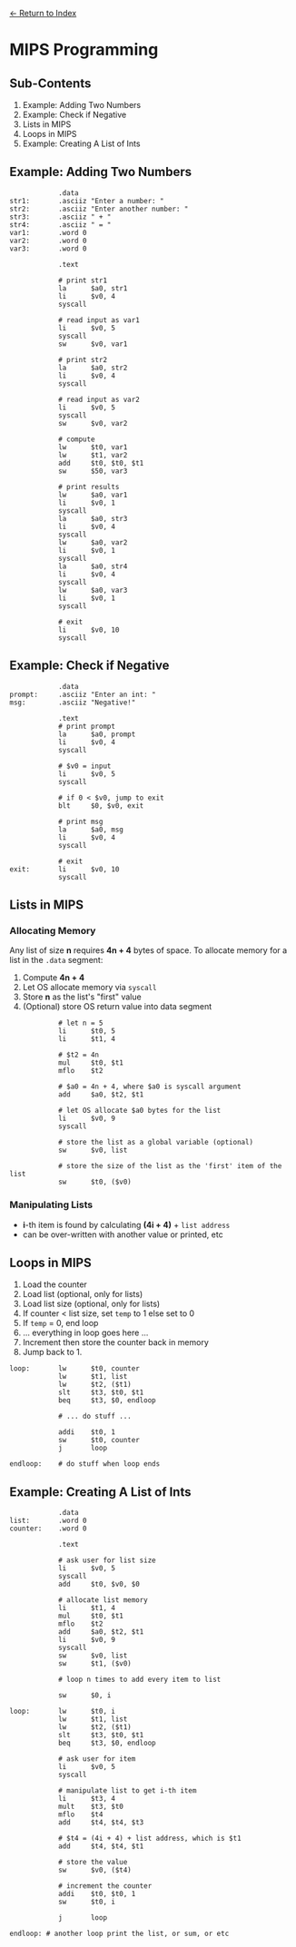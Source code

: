 [← Return to Index](https://github.com/cjmlgrto/fit2085-notes/)

# MIPS Programming

## Sub-Contents
1. Example: Adding Two Numbers
2. Example: Check if Negative
3. Lists in MIPS
4. Loops in MIPS
5. Example: Creating A List of Ints

## Example: Adding Two Numbers
```assembly
			.data
str1:		.asciiz "Enter a number: "
str2:		.asciiz "Enter another number: "
str3:		.asciiz " + "
str4:		.asciiz " = "
var1:		.word 0
var2:		.word 0
var3:		.word 0

			.text
			
			# print str1
			la		$a0, str1
			li		$v0, 4
			syscall
			
			# read input as var1
			li		$v0, 5
			syscall
			sw		$v0, var1
			
			# print str2
			la		$a0, str2
			li		$v0, 4
			syscall
			
			# read input as var2
			li		$v0, 5
			syscall
			sw		$v0, var2
			
			# compute
			lw		$t0, var1
			lw		$t1, var2
			add		$t0, $t0, $t1
			sw		$50, var3
			
			# print results
			lw		$a0, var1
			li		$v0, 1
			syscall
			la		$a0, str3
			li		$v0, 4
			syscall
			lw		$a0, var2
			li		$v0, 1
			syscall
			la		$a0, str4
			li		$v0, 4
			syscall
			lw		$a0, var3
			li		$v0, 1
			syscall
			
			# exit
			li		$v0, 10
			syscall
```

## Example: Check if Negative
```assembly
			.data
prompt:		.asciiz "Enter an int: "
msg:		.asciiz "Negative!"

			.text
			# print prompt
			la		$a0, prompt
			li		$v0, 4
			syscall
			
			# $v0 = input
			li		$v0, 5
			syscall
			
			# if 0 < $v0, jump to exit
			blt		$0, $v0, exit
			
			# print msg
			la		$a0, msg
			li		$v0, 4
			syscall
			
			# exit
exit:		li		$v0, 10
			syscall
```

## Lists in MIPS

### Allocating Memory
Any list of size **n** requires **4n + 4** bytes of space. To allocate memory for a list in the `.data` segment:

1. Compute **4n + 4**
2. Let OS allocate memory via `syscall`
3. Store **n** as the list's "first" value
4. (Optional) store OS return value into data segment

```assembly
			# let n = 5
			li		$t0, 5
			li		$t1, 4
			
			# $t2 = 4n
			mul		$t0, $t1
			mflo	$t2
			
			# $a0 = 4n + 4, where $a0 is syscall argument
			add		$a0, $t2, $t1
			
			# let OS allocate $a0 bytes for the list
			li		$v0, 9
			syscall
			
			# store the list as a global variable (optional)
			sw		$v0, list
			
			# store the size of the list as the 'first' item of the list
			sw		$t0, ($v0)
```

### Manipulating Lists
- **i**-th item is found by calculating **(4i + 4)** + `list address`
- can be over-written with another value or printed, etc

## Loops in MIPS
1. Load the counter
2. Load list (optional, only for lists)
3. Load list size (optional, only for lists)
4. If counter $<$ list size, set `temp` to 1 else set to 0
5. If `temp` = 0, end loop
6. ... everything in loop goes here ...
7. Increment then store the counter back in memory
8. Jump back to 1.

```assembly
loop:		lw		$t0, counter
			lw		$t1, list
			lw		$t2, ($t1)
			slt		$t3, $t0, $t1
			beq		$t3, $0, endloop
			
			# ... do stuff ...
			
			addi	$t0, 1
			sw		$t0, counter
			j		loop
			
endloop:	# do stuff when loop ends
```

## Example: Creating A List of Ints
```assembly
			.data
list:		.word 0
counter:	.word 0

			.text
			
			# ask user for list size
			li		$v0, 5
			syscall
			add		$t0, $v0, $0
			
			# allocate list memory
			li		$t1, 4
			mul		$t0, $t1
			mflo	$t2
			add 	$a0, $t2, $t1
			li		$v0, 9
			syscall
			sw		$v0, list
			sw		$t1, ($v0)
			
			# loop n times to add every item to list
			
			sw		$0, i
			
loop:		lw		$t0, i
			lw		$t1, list
			lw		$t2, ($t1)
			slt		$t3, $t0, $t1
			beq		$t3, $0, endloop
			
			# ask user for item
			li		$v0, 5
			syscall
			
			# manipulate list to get i-th item
			li		$t3, 4
			mult	$t3, $t0
			mflo	$t4
			add		$t4, $t4, $t3
			
			# $t4 = (4i + 4) + list address, which is $t1
			add		$t4, $t4, $t1
			
			# store the value
			sw		$v0, ($t4)
			
			# increment the counter
			addi	$t0, $t0, 1
			sw		$t0, i
			
			j		loop
			
endloop: # another loop print the list, or sum, or etc
```
			


			
